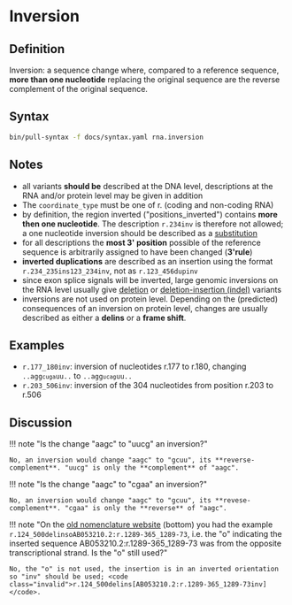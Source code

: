 # Inversion

## Definition

Inversion: a sequence change where, compared to a reference sequence, **more than one nucleotide** replacing the original sequence are the reverse complement of the original sequence.

## Syntax

```sh exec="true"
bin/pull-syntax -f docs/syntax.yaml rna.inversion
```

## Notes

- all variants **should be** described at the DNA level, descriptions at the RNA and/or protein level may be given in addition
- The `coordinate_type` must be one of r. (coding and non-coding RNA)
- by definition, the region inverted ("positions_inverted") contains **more then one nucleotide**. The description `r.234inv` is therefore not allowed; a one nucleotide inversion should be described as a [substitution](substitution.md)
- for all descriptions the **most 3' position** possible of the reference sequence is arbitrarily assigned to have been changed (**3'rule**)
- **inverted duplications** are described as an insertion using the format `r.234_235ins123_234inv`, not as <code class="invalid">r.123_456dupinv</code>
- since exon splice signals will be inverted, large genomic inversions on the RNA level usually give [deletion](deletion.md) or [deletion-insertion (indel)](delins.md) variants
- inversions are not used on protein level. Depending on the (predicted) consequences of an inversion on protein level, changes are usually described as either a **delins** or a **frame shift**.

## Examples

- `r.177_180inv`: inversion of nucleotides r.177 to r.180, changing <code>..agg<code class="del">cuga</code>uu..</code> to <code>..agg<code class="ins">ucag</code>uu..</code>
- `r.203_506inv`: inversion of the 304 nucleotides from position r.203 to r.506

## Discussion

!!! note "Is the change "aagc" to "uucg" an inversion?"

    No, an inversion would change "aagc" to "gcuu", its **reverse-complement**. "uucg" is only the **complement** of "aagc".

!!! note "Is the change "aagc" to "cgaa" an inversion?"

    No, an inversion would change "aagc" to "gcuu", its **revese-complement**. "cgaa" is only the **reverse** of "aagc".

!!! note "On the [old nomenclature website](http://www.HGVS.org/mutnomen/examplesRNA.html) (bottom) you had the example <code class="invalid">r.124_500delinsoAB053210.2:r.1289-365_1289-73</code>, i.e. the "o" indicating the inserted sequence AB053210.2:r.1289-365_1289-73 was from the opposite transcriptional strand. Is the "o" still used?"

    No, the "o" is not used, the insertion is in an inverted orientation so "inv" should be used; <code class="invalid">r.124_500delins[AB053210.2:r.1289-365_1289-73inv]</code>.
